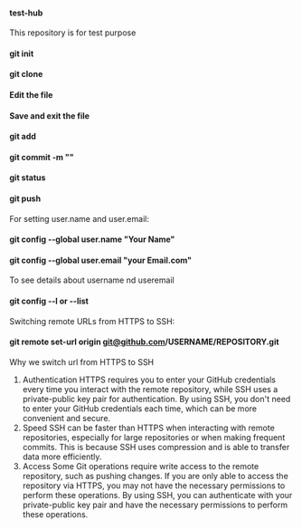 #### test-hub
This repository is for test purpose
#### git init
#### git clone <url from repo>
#### Edit the file
#### Save and exit the file
#### git add <file name>
#### git commit -m "<Commit message>"
#### git status
#### git push
For setting user.name and user.email:
#### git config --global user.name "Your Name"
#### git config --global user.email "your Email.com"
To see details about username nd useremail
#### git config --l or --list
Switching remote URLs from HTTPS to SSH:
#### git remote set-url origin git@github.com/USERNAME/REPOSITORY.git
Why we switch url from HTTPS to SSH
1. Authentication
 HTTPS requires you to enter your GitHub credentials every time you interact with the remote repository, while SSH uses a private-public key pair for authentication. By using SSH, you don't need to enter your GitHub credentials each time, which can be more convenient and secure.
2. Speed
 SSH can be faster than HTTPS when interacting with remote repositories, especially for large repositories or when making frequent commits. This is because SSH uses compression and is able to transfer data more efficiently.
3. Access
Some Git operations require write access to the remote repository, such as pushing changes. If you are only able to access the repository via HTTPS, you may not have the necessary permissions to perform these operations. By using SSH, you can authenticate with your private-public key pair and have the necessary permissions to perform these operations.